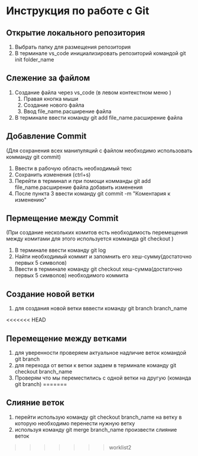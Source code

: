 # Инструкция по работе с Git 

## Открытие локального репозитория ##
1. Выбрать папку для размещения репозитория
2. В терминале vs_code инициализировать репозиторий командой git init folder_name

## Слежение за файлом ##
1. Создание файла через vs_code (в левом контекстном меню )
    1. Правая кнопка мыши 
    2. Создание нового файла
    3. Ввод file_name.расширение файла
2. В терминале ввести команду git add file_name.расширение файла

## Добавление Commit ##
(Для сохранения всех манипуляций с файлом необходимо использовать комманду git commit)
1. Ввести в рабочую область необходимый текс
2. Сохранить изменения  (ctrl+s)
3. Перейти в терминал и при помощи комманды git add file_name.расширение файла добавить изменения
4. После пункта 3 ввести команду git commit -m "Коментария к изменению"

## Пермещение между Commit ##
(При создание нескольких комитов есть необходимость перемещения между комитами для этого используется комманда git checkout )
1. В терминале ввести команду git log
2. Найти необходимый коммит и запомнить его хеш-сумму(достаточно первых 5 символов)
3. Ввести в терминале команду git checkout хеш-сумма(достаточно первых 5 символов) необходимого коммита

## Создание новой ветки ##
1. для создания новой ветки вввести команду git branch branch_name

<<<<<<< HEAD
 ## Перемещение между ветками ##
 1. для уверенности проверяем актуальное надличие веток командой git branch
 2. для перехода от ветки к ветки задаем в терминале команду git checkout branch_name
 3. Проверям что мы переместились с одной ветки на другую (команда git branch)
=======
## Слияние веток ##
1. перейти использую команду git checkout branch_name на ветку в которую необходимо перенести нужную ветку
2. используя команду git merge branch_name произвести слияние веток 
>>>>>>> worklist2
